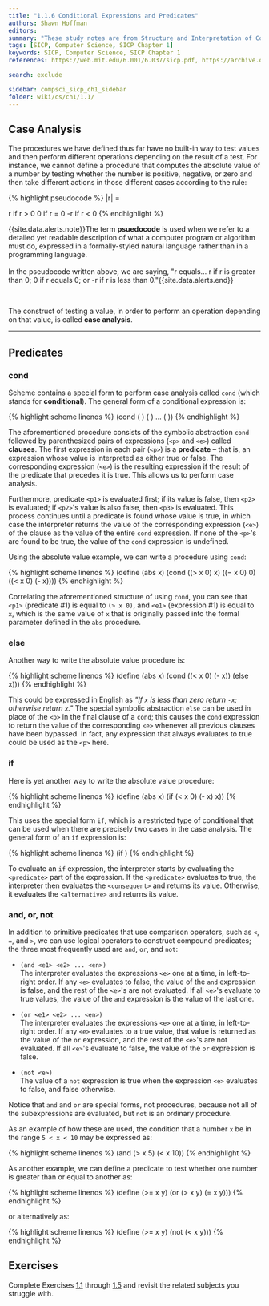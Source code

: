 ```yaml
---
title: "1.1.6 Conditional Expressions and Predicates"
authors: Shawn Hoffman
editors: 
summary: "These study notes are from Structure and Interpretation of Computer Programs - 2nd Edition (MIT Electrical Engineering and Computer Science) by Abelson, H. and Sussman, G."
tags: [SICP, Computer Science, SICP Chapter 1]
keywords: SICP, Computer Science, SICP Chapter 1
references: https://web.mit.edu/6.001/6.037/sicp.pdf, https://archive.org/details/ucberkeley_webcast_l28HAzKy0N8

search: exclude

sidebar: compsci_sicp_ch1_sidebar
folder: wiki/cs/ch1/1.1/
---
```


## Case Analysis

The procedures we have defined thus far have no built-in way to test values and then perform different operations depending on the result of a test. For instance, we cannot define a procedure that computes the absolute value of a number by testing whether the number is positive, negative, or zero and then take different actions in those different cases according to the rule:

{% highlight pseudocode %}
|r| =

r  if r > 0
0  if r = 0
-r if r < 0
{% endhighlight %}

{{site.data.alerts.note}}The term <b>psuedocode</b> is used when we refer to a detailed yet readable description of what a computer program or algorithm must do, expressed in a formally-styled natural language rather than in a programming language.<br><br>In the pseudocode written above, we are saying, "r equals... r if r is greater than 0; 0 if r equals 0; or -r if r is less than 0."{{site.data.alerts.end}}

<br>

The construct of testing a value, in order to perform an operation depending on that value, is called **case analysis**.

---

## Predicates

### cond

Scheme contains a special form to perform case analysis called `cond` (which stands for **conditional**). The general form of a conditional expression is:

{% highlight scheme linenos %}
(cond (<p1> <e1>)
      (<p2> <e2>)
      ...
      (<pn> <en>))
{% endhighlight %}

The aforementioned procedure consists of the symbolic abstraction `cond` followed by parenthesized pairs of expressions (`<p>` and `<e>`) called **clauses**. The first expression in each pair (`<p>`) is a **predicate** – that is, an expression whose value is interpreted as either true or false. The corresponding expression (`<e>`) is the resulting expression if the result of the predicate that precedes it is true. This allows us to perform case analysis.

Furthermore, predicate `<p1>` is evaluated first; if its value is false, then `<p2>` is evaluated; if `<p2>`'s value is also false, then `<p3>` is evaluated. This process continues until a predicate is found whose value is true, in which case the interpreter returns the value of the corresponding expression (`<e>`) of the clause as the value of the entire `cond` expression. If none of the `<p>`'s are found to be true, the value of the `cond` expression is undefined.

Using the absolute value example, we can write a procedure using `cond`:

{% highlight scheme linenos %}
(define (abs x)
    (cond ((> x 0) x)
          ((= x 0) 0)
          ((< x 0) (- x))))
{% endhighlight %}

Correlating the aforementioned structure of using `cond`, you can see that `<p1>` (predicate #1) is equal to `(> x 0)`, and `<e1>` (expression #1) is equal to `x`, which is the same value of `x` that is originally passed into the formal parameter defined in the `abs` procedure.

### else

Another way to write the absolute value procedure is:

{% highlight scheme linenos %}
(define (abs x)
    (cond ((< x 0) (- x))
          (else x)))
{% endhighlight %}

This could be expressed in English as *"If `x` is less than zero return `-x`; otherwise return `x`."* The special symbolic abstraction `else` can be used in place of the `<p>` in the final clause of a `cond`; this causes the `cond` expression to return the value of the corresponding `<e>` whenever all previous clauses have been bypassed. In fact, any expression that always evaluates to true could be used as the `<p>` here.

### if

Here is yet another way to write the absolute value procedure:

{% highlight scheme linenos %}
(define (abs x)
    (if (< x 0)
        (- x)
        x))
{% endhighlight %}

This uses the special form `if`, which is a restricted type of conditional that can be used when there are precisely two cases in the case analysis. The general form of an `if` expression is:

{% highlight scheme linenos %}
(if <predicate> <consequent> <alternative>)
{% endhighlight %}

To evaluate an `if` expression, the interpreter starts by evaluating the `<predicate>` part of the expression. If the `<predicate>` evaluates to true, the interpreter then evaluates the `<consequent>` and returns its value. Otherwise, it evaluates the `<alternative>` and returns its value.

### and, or, not

In addition to primitive predicates that use comparison operators, such as `<`, `=`, and `>`, we can use logical operators to construct compound predicates; the three most frequently used are `and`, `or`, and `not`:

- `(and <e1> <e2> ... <en>)` <br>The interpreter evaluates the expressions `<e>` one at a time, in left-to-right order. If any `<e>` evaluates to false, the value of the `and` expression is false, and the rest of the `<e>`'s are not evaluated. If all `<e>`'s evaluate to true values, the value of the `and` expression is the value of the last one.

- `(or <e1> <e2> ... <en>)` <br>The interpreter evaluates the expressions `<e>` one at a time, in left-to-right order. If any `<e>` evaluates to a true value, that value is returned as the value of the `or` expression, and the rest of  the `<e>`'s are not evaluated. If all `<e>`'s evaluate to false, the value of the `or` expression is false.

- `(not <e>)` <br>The value of a `not` expression is true when the expression `<e>` evaluates to false, and false otherwise.

Notice that `and` and `or` are special forms, not procedures, because not all of the subexpressions are evaluated, but `not` is an ordinary procedure.

As an example of how these are used, the condition that a number `x` be in the range `5 < x < 10` may be  expressed as:

{% highlight scheme linenos %}
(and (> x 5) (< x 10))
{% endhighlight %}

As another example, we can define a predicate to test whether one number is greater than or equal to another as:

{% highlight scheme linenos %}
(define (>= x y)
    (or (> x y) (= x y)))
{% endhighlight %}

or alternatively as:

{% highlight scheme linenos %}
(define (>= x y)
    (not (< x y)))
{% endhighlight %}

## Exercises

Complete Exercises [1.1](/wiki/cs/sicp/ch1/1.1/exercises/#exercise-11) through [1.5](/wiki/cs/sicp/ch1/1.1/exercises/#exercise-15) and revisit the related subjects you struggle with.
